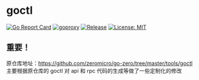 # goctl

[![Go Report Card](https://goreportcard.com/badge/github.com/sliveryou/goctl)](https://goreportcard.com/report/github.com/sliveryou/goctl)
[![goproxy](https://goproxy.cn/stats/github.com/sliveryou/goctl/badges/download-count.svg)](https://goproxy.cn/stats/github.com/sliveryou/goctl/badges/download-count.svg)
[![Release](https://img.shields.io/github/v/release/sliveryou/goctl.svg?style=flat-square)](https://github.com/sliveryou/goctl)
[![License: MIT](https://img.shields.io/badge/License-MIT-yellow.svg)](https://opensource.org/licenses/MIT)

## 重要！

原仓库地址：https://github.com/zeromicro/go-zero/tree/master/tools/goctl  
主要根据原仓库的 goctl 对 api 和 rpc 代码的生成等做了一些定制化的修改